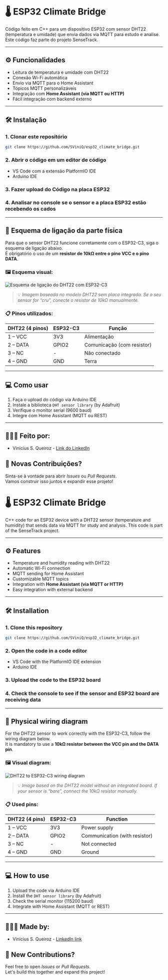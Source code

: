 # 🌡️ ESP32 Climate Bridge

Código feito em C++ para um dispositivo ESP32 com sensor DHT22 (temperatura e umidade) que envia dados via MQTT para estudo e analise. Este código faz parte do projeto SenseTrack.

---

## ⚙️ Funcionalidades

- Leitura de temperatura e umidade com DHT22
- Conexão Wi-Fi automática
- Envio via MQTT para o Home Assistant
- Tópicos MQTT personalizáveis
- Integração com **Home Assistant (via MQTT ou HTTP)**
- Fácil integração com backend externo

---

## 🛠️ Instalação

### 1. Clonar este repositório

```bash
git clone https://github.com/SViniQ/esp32_climate_bridge.git
```

### 2. Abrir o código em um editor de código

- VS Code com a extensão PlatformIO IDE
- Arduino IDE

### 3. Fazer upload do Código na placa ESP32

### 4. Analisar no console se o sensor e a placa ESP32 estão recebendo os cados

---

## 🔌 Esquema de ligação da parte física

Para que o sensor DHT22 funcione corretamente com o ESP32-C3, siga o esquema de ligação abaixo.  
É obrigatório o uso de um **resistor de 10kΩ entre o pino VCC e o pino DATA**.

### 🖼️ Esquema visual:

![Esquema de ligação do DHT22 com ESP32-C3](img/att_diagram_esp32-c3.png)

> 💡 *Imagem baseada no modelo DHT22 sem placa integrada. Se o seu sensor for “cru”, conecte o resistor de 10kΩ manualmente.*

### 📋 Pinos utilizados:

| DHT22 (4 pinos) | ESP32-C3 | Função                     |
|------------------|------------|----------------------------|
| 1 – VCC          | 3V3        | Alimentação                |
| 2 – DATA         | GPIO2      | Comunicação (com resistor) |
| 3 – NC           | -          | Não conectado              |
| 4 – GND          | GND        | Terra                      |

---

## 💻 Como usar

1. Faça o upload do código via Arduino IDE
2. Instale a biblioteca `DHT sensor library` (by Adafruit)
3. Verifique o monitor serial (9600 baud)
4. Integre com Home Assistant (MQTT ou REST)

---
## 👨🏽‍💻 Feito por:

- Vinícius S. Queiroz - [Link do LinkedIn](https://www.linkedin.com/in/viníciussilvaqueiroz/)

## 🤝 Novas Contribuições?

Sinta-se à vontade para abrir *Issues* ou *Pull Requests*.  
Vamos construir isso juntos e expandir esse projeto!

# 🌡️ ESP32 Climate Bridge

C++ code for an ESP32 device with a DHT22 sensor (temperature and humidity) that sends data via MQTT for study and analysis. This code is part of the SenseTrack project.

---

## ⚙️ Features

- Temperature and humidity reading with DHT22
- Automatic Wi-Fi connection
- MQTT sending for Home Assistant
- Customizable MQTT topics
- Integration with **Home Assistant (via MQTT or HTTP)**
- Easy integration with external backend

---

## 🛠️ Installation

### 1. Clone this repository

```bash
git clone https://github.com/SViniQ/esp32_climate_bridge.git
```

### 2. Open the code in a code editor

- VS Code with the PlatformIO IDE extension
- Arduino IDE

### 3. Upload the code to the ESP32 board

### 4. Check the console to see if the sensor and ESP32 board are receiving data

---

## 🔌 Physical wiring diagram

For the DHT22 sensor to work correctly with the ESP32-C3, follow the wiring diagram below.  
It is mandatory to use a **10kΩ resistor between the VCC pin and the DATA pin**.

### 🖼️ Visual diagram:

![DHT22 to ESP32-C3 wiring diagram](img/att_diagram_esp32-c3.png)

> 💡 *Image based on the DHT22 model without an integrated board. If your sensor is “bare”, connect the 10kΩ resistor manually.*

### 📋 Used pins:

| DHT22 (4 pins) | ESP32-C3 | Function                        |
|----------------|----------|---------------------------------|
| 1 – VCC        | 3V3      | Power supply                    |
| 2 – DATA       | GPIO2    | Communication (with resistor)   |
| 3 – NC         | -        | Not connected                   |
| 4 – GND        | GND      | Ground                          |

---

## 💻 How to use

1. Upload the code via Arduino IDE
2. Install the `DHT sensor library` (by Adafruit)
3. Check the serial monitor (115200 baud)
4. Integrate with Home Assistant (MQTT or REST)

---

## 👨🏽‍💻 Made by:

- Vinícius S. Queiroz - [LinkedIn link](https://www.linkedin.com/in/viníciussilvaqueiroz/)

## 🤝 New Contributions?

Feel free to open *Issues* or *Pull Requests*.  
Let's build this together and expand this project!
